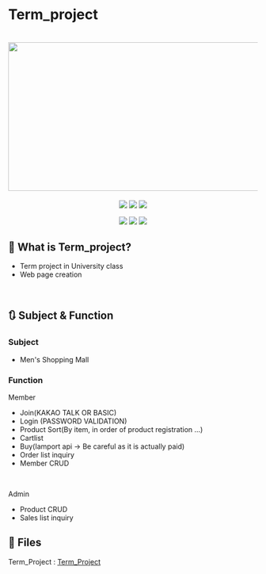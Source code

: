 # Term_project
<h1 align="center">
  <img src = "https://user-images.githubusercontent.com/81912557/146888339-1e64e901-51ce-4965-9a94-89460b835cb1.png" width="900" height="300"><br/>
</h1>
<p align="center"><img src = "https://img.shields.io/badge/Language-JAVA-black">
  <img src = "https://img.shields.io/badge/Language-JSP-yellow">
  <img src = "https://img.shields.io/badge/Language-JQUERY-green"></p>


<p align="center"><img src = "https://img.shields.io/badge/TOOL-ECLIPSE-purple">
  <img src = "https://img.shields.io/badge/TOOL-MYSQL-blue">
  <img src = "https://img.shields.io/badge/TOOL-Adobe Dreamwever-pink"></p>
  
## 🐧 What is Term_project?
- Term project in University class
- Web page creation
<br>

## 🔃 Subject & Function
### Subject
- Men's Shopping Mall

### Function
Member
- Join(KAKAO TALK OR BASIC)
- Login (PASSWORD VALIDATION)
- Product Sort(By item, in order of product registration ...)
- Cartlist
- Buy(Iamport api -> Be careful as it is actually paid)
- Order list inquiry
- Member CRUD
<br/>

Admin
- Product CRUD
- Sales list inquiry

## 📁 Files
Term_Project : [Term_Project](https://github.com/SEUNGYEOPOH/Term_project/tree/main/TERM/Term_project)<br>
